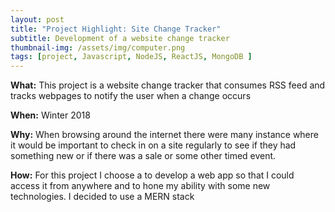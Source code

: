 ```yaml
---
layout: post
title: "Project Highlight: Site Change Tracker"
subtitle: Development of a website change tracker
thumbnail-img: /assets/img/computer.png
tags: [project, Javascript, NodeJS, ReactJS, MongoDB ]
---
```


**What:** This project is a website change tracker that consumes RSS feed and tracks webpages to notify the user when a change occurs

**When:** Winter 2018

**Why:** When browsing around the internet there were many instance where it would be important to check in on a site regularly to see if they had something new or if there was a sale or some other timed event. 

**How:** For this project I choose a to develop a web app so that I could access it from anywhere and to hone my ability with some new technologies. I decided to use a MERN stack